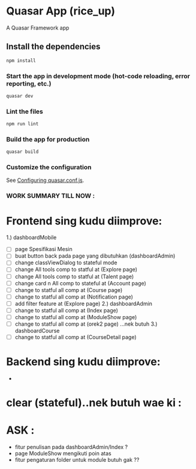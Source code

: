 # Quasar App (rice_up)

A Quasar Framework app

## Install the dependencies
```bash
npm install
```

### Start the app in development mode (hot-code reloading, error reporting, etc.)
```bash
quasar dev
```

### Lint the files
```bash
npm run lint
```

### Build the app for production
```bash
quasar build
```

### Customize the configuration
See [Configuring quasar.conf.js](https://v2.quasar.dev/quasar-cli/quasar-conf-js).


### WORK SUMMARY TILL NOW :

# Frontend sing kudu diimprove:
1.) dashboardMobile
  - [ ] page Spesifikasi Mesin
  - [ ] buat button back pada page yang dibutuhkan (dashboardAdmin)
  - [ ] change classViewDialog to stateful mode
  - [ ] change All tools comp to statful at (Explore page)
  - [ ] change All tools comp to statful at (Talent page)
  - [ ] change card n All comp to stateful at (Account page)
  - [ ] change to statful all comp at (Course page)
  - [ ] change to statful all comp at (Notification page)
  - [ ] add filter feature at (Explore page)
2.) dashboardAdmin
  - [ ] change to statful all comp at (Index page)
  - [ ] change to statful all comp at (ModuleShow page)
  - [ ] change to statful all comp at (orek2 page) ...nek butuh
3.) dashboardCourse
  - [ ] change to statful all comp at (CourseDetail page)

# Backend sing kudu diimprove:
-

# clear (stateful)..nek butuh wae ki :


# ASK :
- fitur penulisan pada dashboardAdmin/Index ?
- page ModuleShow mengikuti poin atas
- fitur pengaturan folder untuk module butuh gak ??


